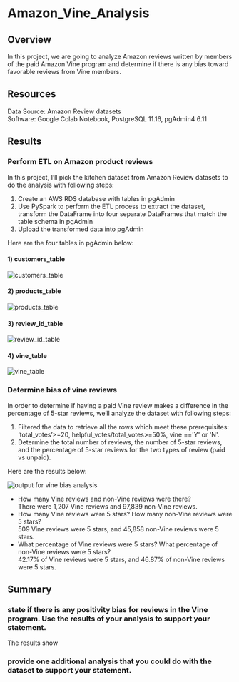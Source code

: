 # Amazon_Vine_Analysis
## Overview
In this project, we are going to analyze Amazon reviews written by members of the paid Amazon Vine program and determine if there is any bias toward favorable reviews from Vine members.

## Resources
Data Source: Amazon Review datasets<br/>
Software: Google Colab Notebook, PostgreSQL 11.16, pgAdmin4 6.11

## Results
### Perform ETL on Amazon product reviews
In this project, I’ll pick the kitchen dataset from Amazon Review datasets to do the analysis with following steps: <br/>
1. Create an AWS RDS database with tables in pgAdmin<br/>
2. Use PySpark to perform the ETL process to extract the dataset, transform the DataFrame into four separate DataFrames that match the table schema in pgAdmin<br/>
3. Upload the transformed data into pgAdmin<br/>

Here are the four tables in pgAdmin below:<br/>
#### 1) customers_table
![customers_table](https://user-images.githubusercontent.com/107179765/192223563-7bac627e-f393-4394-978f-6976654b1c54.png)<br/>
#### 2) products_table
![products_table](https://user-images.githubusercontent.com/107179765/192223611-942578ae-9b59-4349-b3fe-749e7bfcebbb.png)<br/>
#### 3) review_id_table
![review_id_table](https://user-images.githubusercontent.com/107179765/192223635-bd94d619-0ab0-471c-819b-af138660e65d.png)<br/>
#### 4) vine_table
![vine_table](https://user-images.githubusercontent.com/107179765/192223687-5719fbfb-eb40-4692-9def-d388db3b710d.png)

### Determine bias of vine reviews
In order to determine if having a paid Vine review makes a difference in the percentage of 5-star reviews, we’ll analyze the dataset with following steps: <br/>
1. Filtered the data to retrieve all the rows which meet these prerequisites: ‘total_votes’>=20, helpful_votes/total_votes>=50%, vine =='Y' or 'N'.<br/>
2. Determine the total number of reviews, the number of 5-star reviews, and the percentage of 5-star reviews for the two types of review (paid vs unpaid). <br/>

Here are the results below: <br/>

![output for vine bias analysis](https://user-images.githubusercontent.com/107179765/192223829-89dea553-da9e-4706-95df-9e3860478f97.png)<br/>
- How many Vine reviews and non-Vine reviews were there? <br/>
  There were 1,207 Vine reviews and 97,839 non-Vine reviews. <br/>
- How many Vine reviews were 5 stars? How many non-Vine reviews were 5 stars? <br/>
  509 Vine reviews were 5 stars, and 45,858 non-Vine reviews were 5 stars. <br/>
- What percentage of Vine reviews were 5 stars? What percentage of non-Vine reviews were 5 stars? <br/>
  42.17% of Vine reviews were 5 stars, and 46.87% of non-Vine reviews were 5 stars.

## Summary
### state if there is any positivity bias for reviews in the Vine program. Use the results of your analysis to support your statement. 
The results show 
### provide one additional analysis that you could do with the dataset to support your statement.
